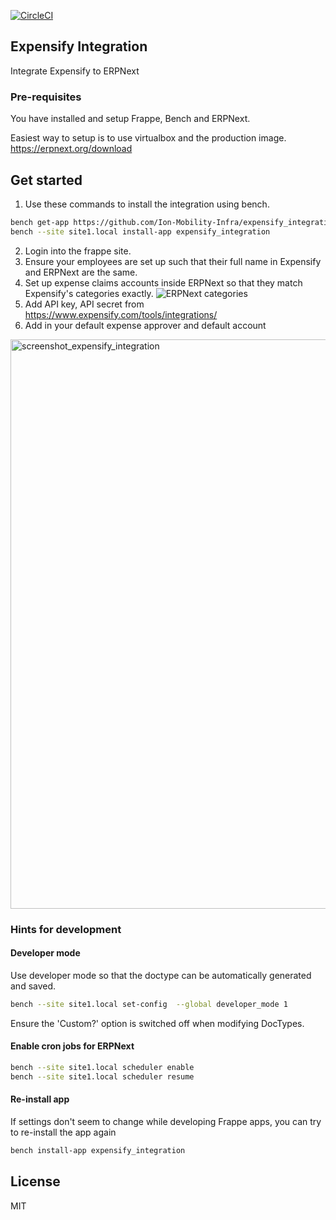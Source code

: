 [![CircleCI](https://circleci.com/gh/Ion-Mobility-Infra/expensify_integration/tree/main.svg?style=shield)](https://circleci.com/gh/Ion-Mobility-Infra/expensify_integration/tree/main)

## Expensify Integration

Integrate Expensify to ERPNext

### Pre-requisites

You have installed and setup Frappe, Bench and ERPNext.

Easiest way to setup is to use virtualbox and the production image. 
https://erpnext.org/download

## Get started

1. Use these commands to install the integration using bench.

```sh
bench get-app https://github.com/Ion-Mobility-Infra/expensify_integration.git
bench --site site1.local install-app expensify_integration
```
2. Login into the frappe site.
3. Ensure your employees are set up such that their full name in Expensify and ERPNext are the same.
4. Set up expense claims accounts inside ERPNext so that they match Expensify's categories exactly.
![ERPNext categories](https://user-images.githubusercontent.com/9346641/117965882-de69cd80-b355-11eb-9163-a9a6eef67591.png)
5. Add API key, API secret from https://www.expensify.com/tools/integrations/
6. Add in your default expense approver and default account

<img width="911" alt="screenshot_expensify_integration" src="https://user-images.githubusercontent.com/9346641/117952869-297ce400-b348-11eb-882f-041d5c7f3c9b.png">

### Hints for development

#### Developer mode
Use developer mode so that the doctype can be automatically generated and saved.
```sh
bench --site site1.local set-config  --global developer_mode 1
```
Ensure the 'Custom?' option is switched off when modifying DocTypes. 

#### Enable cron jobs for ERPNext
```sh
bench --site site1.local scheduler enable
bench --site site1.local scheduler resume
```

#### Re-install app
If settings don't seem to change while developing Frappe apps, you can try to re-install the app again 
```sh 
bench install-app expensify_integration
```
## License

MIT
